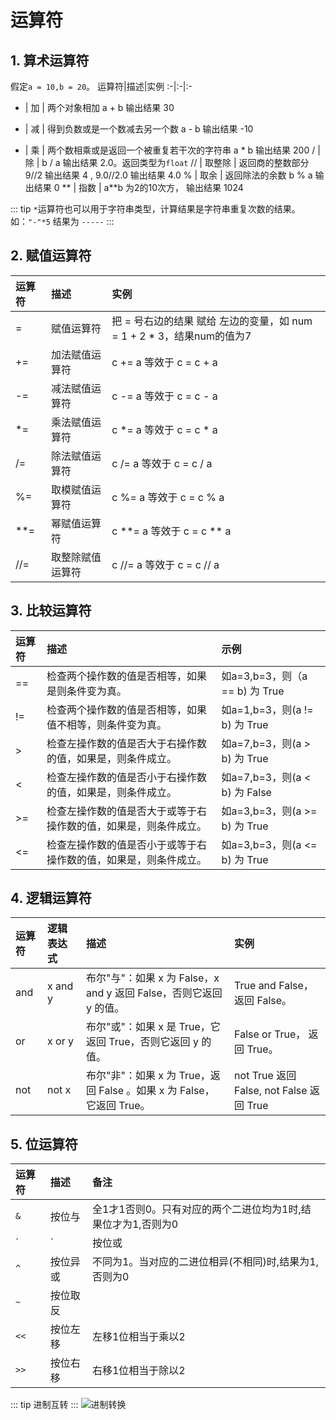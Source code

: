 # 运算符

## 1. 算术运算符
假定`a = 10,b = 20`。
运算符|描述|实例
:-|:-|:-
+	| 加 |	两个对象相加 a + b 输出结果 30
-	| 减 |	得到负数或是一个数减去另一个数 a - b 输出结果 -10
*	| 乘 |	两个数相乘或是返回一个被重复若干次的字符串 a * b 输出结果 200
/	| 除 |	b / a 输出结果 2.0。返回类型为`float`
//	| 取整除 | 返回商的整数部分 9//2 输出结果 4 , 9.0//2.0 输出结果 4.0
%	| 取余 | 返回除法的余数 b % a 输出结果 0
**	| 指数 | a**b 为2的10次方， 输出结果 1024

::: tip
`*`运算符也可以用于字符串类型，计算结果是字符串重复次数的结果。如：`"-"*5` 结果为 `-----`
:::

## 2. 赋值运算符

运算符|描述|实例
:-|:-|:-
=	| 赋值运算符 |	把 = 号右边的结果 赋给 左边的变量，如 num = 1 + 2 * 3，结果num的值为7
+=	| 加法赋值运算符 | c += a 等效于 c = c + a
-=	| 减法赋值运算符 | c -= a 等效于 c = c - a
*=	| 乘法赋值运算符 | c *= a 等效于 c = c * a
/=	| 除法赋值运算符 | c /= a 等效于 c = c / a
%=	| 取模赋值运算符 | c %= a 等效于 c = c % a
**=	| 幂赋值运算符 | c **= a 等效于 c = c ** a
//=	| 取整除赋值运算符 | c //= a 等效于 c = c // a

## 3. 比较运算符

运算符|描述|示例
:-|:-|:-
==	|检查两个操作数的值是否相等，如果是则条件变为真。|	如a=3,b=3，则（a == b) 为 True
!=	|检查两个操作数的值是否相等，如果值不相等，则条件变为真。|	如a=1,b=3，则(a != b) 为 True
>	|检查左操作数的值是否大于右操作数的值，如果是，则条件成立。| 如a=7,b=3，则(a > b) 为 True
<	|检查左操作数的值是否小于右操作数的值，如果是，则条件成立。| 如a=7,b=3，则(a < b) 为 False
>=	|检查左操作数的值是否大于或等于右操作数的值，如果是，则条件成立。|	如a=3,b=3，则(a >= b) 为 True
<=	|检查左操作数的值是否小于或等于右操作数的值，如果是，则条件成立。|	如a=3,b=3，则(a <= b) 为 True

## 4. 逻辑运算符

运算符|	逻辑表达式|	描述|实例
:-|:-|:-|:-
and	| x and y|	布尔"与"：如果 x 为 False，x and y 返回 False，否则它返回 y 的值。|	True and False， 返回 False。
or	| x or y|	布尔"或"：如果 x 是 True，它返回 True，否则它返回 y 的值。|	False or True， 返回 True。
not	| not x	|布尔"非"：如果 x 为 True，返回 False 。如果 x 为 False，它返回 True。|	not True 返回 False, not False 返回 True

## 5. 位运算符
运算符|描述|备注
:-|:-|:-
`&` |按位与|全1才1否则0。只有对应的两个二进位均为1时,结果位才为1,否则为0
`|` |按位或|有1就1。只要对应的二个二进位有一个为1时,结果位就为1,否则为0
`^` |按位异或|不同为1。当对应的二进位相异(不相同)时,结果为1,否则为0
`~` |按位取反|
`<<`|按位左移|左移1位相当于乘以2
`>>`|按位右移|右移1位相当于除以2

::: tip 
进制互转
:::
![进制转换](https://s2.ax1x.com/2020/01/19/1CubZQ.jpg)
